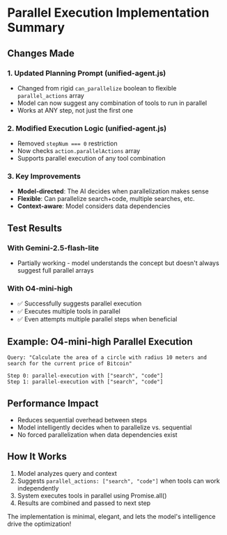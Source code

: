 # Parallel Execution Implementation Summary

## Changes Made

### 1. Updated Planning Prompt (unified-agent.js)
- Changed from rigid `can_parallelize` boolean to flexible `parallel_actions` array
- Model can now suggest any combination of tools to run in parallel
- Works at ANY step, not just the first one

### 2. Modified Execution Logic (unified-agent.js)
- Removed `stepNum === 0` restriction
- Now checks `action.parallelActions` array
- Supports parallel execution of any tool combination

### 3. Key Improvements
- **Model-directed**: The AI decides when parallelization makes sense
- **Flexible**: Can parallelize search+code, multiple searches, etc.
- **Context-aware**: Model considers data dependencies

## Test Results

### With Gemini-2.5-flash-lite
- Partially working - model understands the concept but doesn't always suggest full parallel arrays

### With O4-mini-high
- ✅ Successfully suggests parallel execution
- ✅ Executes multiple tools in parallel
- ✅ Even attempts multiple parallel steps when beneficial

## Example: O4-mini-high Parallel Execution
```
Query: "Calculate the area of a circle with radius 10 meters and search for the current price of Bitcoin"

Step 0: parallel-execution with ["search", "code"]
Step 1: parallel-execution with ["search", "code"] 
```

## Performance Impact
- Reduces sequential overhead between steps
- Model intelligently decides when to parallelize vs. sequential
- No forced parallelization when data dependencies exist

## How It Works
1. Model analyzes query and context
2. Suggests `parallel_actions: ["search", "code"]` when tools can work independently
3. System executes tools in parallel using Promise.all()
4. Results are combined and passed to next step

The implementation is minimal, elegant, and lets the model's intelligence drive the optimization!